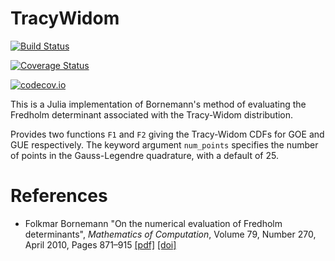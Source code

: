 # TracyWidom

[![Build Status](https://travis-ci.org/AustenLamacraft/TracyWidom.jl.svg?branch=master)](https://travis-ci.org/AustenLamacraft/TracyWidom.jl)

[![Coverage Status](https://coveralls.io/repos/AustenLamacraft/TracyWidom.jl/badge.svg?branch=master&service=github)](https://coveralls.io/github/quit()/TracyWidom.jl?branch=master)

[![codecov.io](http://codecov.io/github/AustenLamacraft/TracyWidom.jl/coverage.svg?branch=master)](http://codecov.io/github/AustenLamacraft/TracyWidom.jl?branch=master)

This is a Julia implementation of Bornemann's method of evaluating the Fredholm determinant associated with the Tracy-Widom distribution.

Provides two functions `F1` and `F2` giving the Tracy-Widom CDFs for GOE and GUE respectively. The keyword argument `num_points` specifies the number of points in the Gauss-Legendre quadrature, with a default of 25.

# References
- Folkmar Bornemann
    "On the numerical evaluation of Fredholm determinants",
    *Mathematics of Computation*,
    Volume 79, Number 270, April 2010, Pages 871–915
  [[pdf]](https://www.ams.org/journals/mcom/2010-79-270/S0025-5718-09-02280-7/S0025-5718-09-02280-7.pdf)
  [[doi]](https://doi.org/10.1090/S0025-5718-09-02280-7 )
